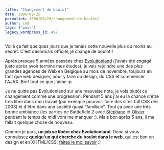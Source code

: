 ```yaml
---
title: "Changement de boulot"
date: 2006-09-25
permalink: 2006/09/25/changement-de-boulot/
author: Ced
tags: ["post"]
legacy_wordpress_id: 497
---
```


Voilà ça fait quelques jours que je tenais cette nouvelle plus ou moins au secret. C'est désormais officiel, je change de boulot !

Après presque 5 années passées chez <a href="http://www.evolutionland.com/" hreflang="fr">Evolutionland</a> (j'avais été engagé juste après avoir terminé mes études), je vais rejoindre une des plus grandes agences de Web en Belgique au mois de novembre, toujours en tant que web designer, pour y faire du design, du CSS et commencer l'AJAX. Bref tout ce que j'aime :p

<!-- excerpt -->

Je ne quitte pas Evolutionland sur une mauvaise note, je vois plutôt ce changement comme une progression. Pendant 5 ans j'ai eu la chance d'être très libre dans mon travail (par exemple pourvoir faire des sites full CSS dès 2003) et d'être dans une société quasi "familiale". Tout ça avec une très bonne ambiance (les parties de Battlefield 2 avec <a href="http://www.herdo.be/blog" hreflang="fr">Stéphane</a> et <a href="http://www.dibatch.be" hreflang="fr">Olivier</a> pendant le temps de midi vont me manquer :). Mais bon après 5 ans, il me fallait quelque chose de nouveau.

Comme je pars, __un job se libère chez Evolutionland__. Donc si vous connaissez __quelqu'un qui cherche du boulot dans le web__, qui est bon en design et en XHTML/CSS, <a href="http://64k.be/index.php/contact" hreflang="fr">faites le moi savoir</a> :)
